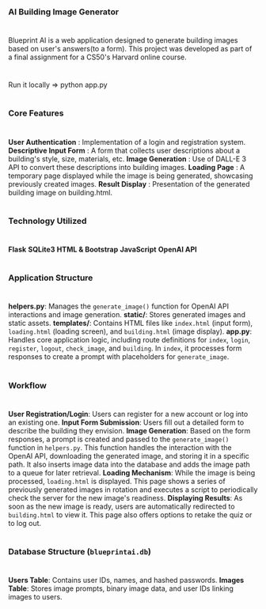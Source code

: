### AI Building Image Generator
#
#
Blueprint AI is a web application designed to generate building images based on user's answers(to a form). This project was developed as part of a final assignment for a CS50's Harvard online course.
#
Run it locally => python app.py 
#
### Core Features
#
**User Authentication** : Implementation of a login and registration system.
**Descriptive Input Form** : A form that collects user descriptions about a building's style, size, materials, etc.
**Image Generation** : Use of DALL-E 3 API to convert these descriptions into building images.
**Loading Page** : A temporary page displayed while the image is being generated, showcasing previously created images.
**Result Display** : Presentation of the generated building image on building.html.
#
### Technology Utilized
#
**Flask**
**SQLite3**
**HTML & Bootstrap**
**JavaScript**
**OpenAI API**
#
### Application Structure
#
**helpers.py**: Manages the `generate_image()` function for OpenAI API interactions and image generation.
**static/**: Stores generated images and static assets.
**templates/**: Contains HTML files like `index.html` (input form), `loading.html` (loading screen), and `building.html` (image display).
**app.py**: Handles core application logic, including route definitions for `index`, `login`, `register`, `logout`, `check_image`, and `building`. In `index`, it processes form responses to create a prompt with placeholders for `generate_image`.
#
### Workflow
#
**User Registration/Login**: Users can register for a new account or log into an existing one.
**Input Form Submission**: Users fill out a detailed form to describe the building they envision.
**Image Generation**: Based on the form responses, a prompt is created and passed to the `generate_image()` function in `helpers.py`. This function handles the interaction with the OpenAI API, downloading the generated image, and storing it in a specific path. It also inserts image data into the database and adds the image path to a queue for later retrieval.
**Loading Mechanism**: While the image is being processed, `loading.html` is displayed. This page shows a series of previously generated images in rotation and executes a script to periodically check the server for the new image's readiness.
**Displaying Results**: As soon as the new image is ready, users are automatically redirected to `building.html` to view it. This page also offers options to retake the quiz or to log out.
#
### Database Structure (`blueprintai.db`)
#
**Users Table**: Contains user IDs, names, and hashed passwords.
**Images Table**: Stores image prompts, binary image data, and user IDs linking images to users.
#
#
#### 
